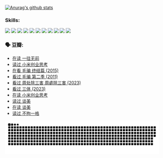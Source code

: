 
[![Anurag's github stats](https://github-readme-stats.vercel.app/api?username=w940853815)](https://github.com/anuraghazra/github-readme-stats)

### Skills:

<code><img height="32" src="https://cdn.jsdelivr.net/npm/simple-icons@v5/icons/python.svg"></code>
<code><img height="32" src="https://cdn.jsdelivr.net/npm/simple-icons@v5/icons/javascript.svg"></code>
<code><img height="32" src="https://cdn.jsdelivr.net/npm/simple-icons@v5/icons/django.svg"></code>
<code><img height="32" src="https://cdn.jsdelivr.net/npm/simple-icons@v5/icons/flask.svg"></code>
<code><img height="32" src="https://cdn.jsdelivr.net/npm/simple-icons@v5/icons/vuetify.svg"></code>
<code><img height="32" src="https://cdn.jsdelivr.net/npm/simple-icons@v5/icons/git.svg"></code>
<code><img height="32" src="https://cdn.jsdelivr.net/npm/simple-icons@v5/icons/docker.svg"></code>
<code><img height="32" src="https://cdn.jsdelivr.net/npm/simple-icons@v5/icons/postgresql.svg"></code>
<code><img height="32" src="https://cdn.jsdelivr.net/npm/simple-icons@v5/icons/elasticsearch.svg"></code>
<code><img height="32" src="https://cdn.jsdelivr.net/npm/simple-icons@v5/icons/macos.svg"></code>
<code><img height="32" src="https://cdn.jsdelivr.net/npm/simple-icons@v5/icons/linux.svg"></code>

### 🗣 豆瓣:

<!-- DOUBAN-ACTIVITIES:START -->
- [在读 一往无前](https://www.douban.com/people/136069238/status/4590507310/?_i=15475904)
- [读过 小米创业思考](https://www.douban.com/people/136069238/status/4590506983/?_i=15475904)
- [在看 毛骗 终结篇‎ (2015)](https://www.douban.com/people/136069238/status/4581971924/?_i=15475904)
- [看过 毛骗 第二季‎ (2011)](https://www.douban.com/people/136069238/status/4581971810/?_i=15475904)
- [看过 周处除三害 周處除三害‎ (2023)](https://www.douban.com/people/136069238/status/4575646701/?_i=15475904)
- [看过 三体‎ (2023)](https://www.douban.com/people/136069238/status/4574263039/?_i=15475904)
- [在读 小米创业思考](https://www.douban.com/people/136069238/status/4572047905/?_i=15475904)
- [读过 谈美](https://www.douban.com/people/136069238/status/4572047629/?_i=15475904)
- [在读 谈美](https://www.douban.com/people/136069238/status/4560861771/?_i=15475904)
- [读过 不拘一格](https://www.douban.com/people/136069238/status/4560861445/?_i=15475904)
<!-- DOUBAN-ACTIVITIES:END -->


![Snake animation](https://raw.githubusercontent.com/w940853815/w940853815/output/github-contribution-grid-snake.svg)

<!--
**w940853815/w940853815** is a ✨ _special_ ✨ repository because its `README.md` (this file) appears on your GitHub profile.

Here are some ideas to get you started:

- 🔭 I’m currently working on ...
- 🌱 I’m currently learning ...
- 👯 I’m looking to collaborate on ...
- 🤔 I’m looking for help with ...
- 💬 Ask me about ...
- 📫 How to reach me: ...
- 😄 Pronouns: ...
- ⚡ Fun fact: ...
-->
